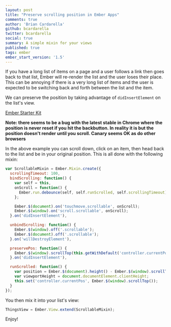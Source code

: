 ```yaml
---
layout: post
title: "Preserve scrolling position in Ember Apps"
comments: true
author: 'Brian Cardarella'
github: bcardarella
twitter: bcardarella
social: true
summary: A simple mixin for your views
published: true
tags: ember
ember_start_version: '1.5'
---
```


If you have a long list of items on a page and a user follows a link
then goes back to that list, Ember will re-render the list and the user
loses their place. This can be annoying if there is a very long list of
items and the user is expected to be switching back and forth between
the list and the item.

We can preserve the position by taking advantage of `didInsertElement`
on the list's view.

<a class="jsbin-embed"
href="http://emberjs.jsbin.com/nevaxipe/2/embed?output">Ember Starter
Kit</a><script src="http://static.jsbin.com/js/embed.js"></script>

**Note: there seems to be a bug with the latest stable in Chrome where
the position is never reset if you hit the backbutton. In reality it is
but the position doesn't render until you scroll. Canary seems OK as do
other browsers**

In the above example you can scroll down, click on an item, then head
back to the list and be in your original position. This is all done with
the following mixin:

```javascript
var ScrollableMixin = Ember.Mixin.create({
  scrollingTimeout: 100,
  bindScrolling: function() {
    var self = this,
    onScroll = function() {
      Ember.run.debounce(self, self.runScrolled, self.scrollingTimeout);
    };

    Ember.$(document).on('touchmove.scrollable', onScroll);
    Ember.$(window).on('scroll.scrollable', onScroll);
  }.on('didInsertElement'),

  unbindScrolling: function() {
    Ember.$(window).off('.scrollable');
    Ember.$(document).off('.scrollable');
  }.on('willDestroyElement'),

  preservePos: function() {
    Ember.$(window).scrollTop(this.getWithDefault('controller.currentPos', 0));
  }.on('didInsertElement'),

  runScrolled: function() {
    var position = Ember.$(document).height() - Ember.$(window).scrollTop();
    var viewportHeight = document.documentElement.clientHeight;
    this.set('controller.currentPos', Ember.$(window).scrollTop());
  }
});
```

You then mix it into your list's view:

```javascript
ThingsView = Ember.View.extend(ScrollableMixin);
```

Enjoy!
